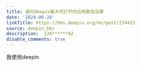 ```yaml
---
title: 请问deepin最大可打开的应用数及设置
date: '2024-06-28'
linkTitle: https://bbs.deepin.org/en/post/274433
source: deepin_bbs
description:  134******82 
disable_comments: true
---
```

我使用deepin 
